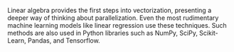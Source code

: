 Linear algebra provides the first steps into vectorization, presenting a deeper way of thinking about parallelization. Even the most rudimentary machine learning models like linear regression use these techniques. Such methods are also used in Python libraries such as NumPy, SciPy, Scikit-Learn, Pandas, and Tensorflow.